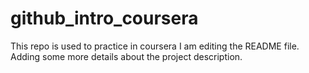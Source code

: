 # github_intro_coursera
This repo is used to practice in coursera
I am editing the README file. Adding some more details about the project description.

